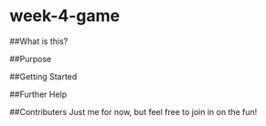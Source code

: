 # week-4-game

##What is this?

##Purpose

##Getting Started

##Further Help

##Contributers
Just me for now, but feel free to join in on the fun! 